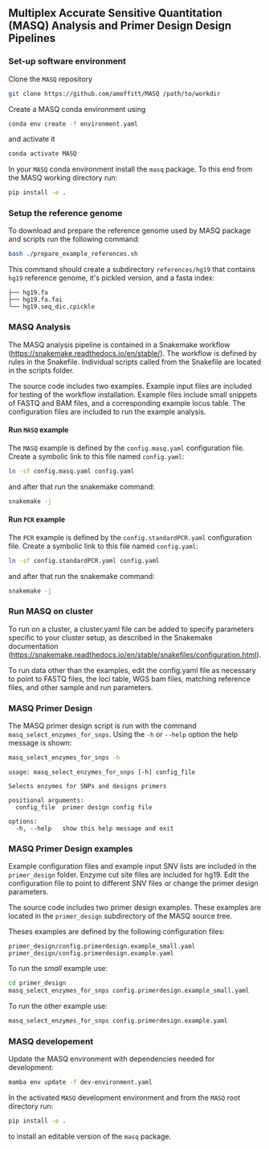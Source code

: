 ## Multiplex Accurate Sensitive Quantitation (MASQ) Analysis and Primer Design Design Pipelines


### Set-up software environment

Clone the `MASQ` repository

```bash
git clone https://github.com/amoffitt/MASQ /path/to/workdir
```

Create a MASQ conda environment using

```bash
conda env create -f environment.yaml
```

and activate it

```bash
conda activate MASQ
```

In your `MASQ` conda environment install the `masq` package. To this end from
the MASQ working directory run:

```bash
pip install -e .
```

### Setup the reference genome

To download and prepare the reference genome used by MASQ package and scripts
run the following command:

```bash
bash ./prepare_example_references.sh
```
This command should create a subdirectory `references/hg19` that contains
`hg19` reference genome, it's pickled version, and a fasta index:

```
├── hg19.fa
├── hg19.fa.fai
└── hg19.seq_dic.cpickle
```

### MASQ Analysis

The MASQ analysis pipeline is contained in a Snakemake workflow 
(https://snakemake.readthedocs.io/en/stable/). The workflow is defined by 
rules in the Snakefile. Individual scripts called from the Snakefile are 
located in the scripts folder. 

The source code includes two examples.
Example input files are included for testing of the workflow installation. 
Example files include small snippets of FASTQ and BAM files, and a 
corresponding example locus table. The configuration files are included 
to run the example analysis. 


#### Run `MASQ` example

The `MASQ` example is defined by the `config.masq.yaml` configuration file.
Create a symbolic link to this file named `config.yaml`:

```bash
ln -sf config.masq.yaml config.yaml
```
and after that run the snakemake command:

```bash
snakemake -j
```

#### Run `PCR` example

The `PCR` example is defined by the `config.standardPCR.yaml` configuration file.
Create a symbolic link to this file named `config.yaml`:

```bash
ln -sf config.standardPCR.yaml config.yaml
```
and after that run the snakemake command:

```bash
snakemake -j
```

### Run MASQ on cluster

To run on a cluster, a cluster.yaml file can be added to specify parameters specific to your cluster setup, as described in the Snakemake documentation (https://snakemake.readthedocs.io/en/stable/snakefiles/configuration.html). 

To run data other than the examples, edit the config.yaml file as necessary to point to FASTQ files, the loci table, WGS bam files, matching reference files, and other sample and run parameters. 


### MASQ Primer Design
The MASQ primer design script is run with the command `masq_select_enzymes_for_snps`.
Using the `-h` or `--help` option the help message is shown:

```bash
masq_select_enzymes_for_snps -h
```

```
usage: masq_select_enzymes_for_snps [-h] config_file

Selects enzymes for SNPs and designs primers

positional arguments:
  config_file  primer design config file

options:
  -h, --help   show this help message and exit
```

### MASQ Primer Design examples

Example configuration files and example input SNV lists are included in the
`primer_design` folder. Enzyme cut site files are included for hg19. Edit the 
configuration file to point to different SNV files or change the primer 
design parameters. 

The source code includes two primer design examples. These examples are
located in the `primer_design` subdirectory of the MASQ source tree. 

Theses
examples are defined by the following configuration files:

```
primer_design/config.primerdesign.example_small.yaml
primer_design/config.primerdesign.example.yaml
```

To run the *small* example use:

```bash
cd primer_design
masq_select_enzymes_for_snps config.primerdesign.example_small.yaml
```

To run the other example use:

```bash
masq_select_enzymes_for_snps config.primerdesign.example.yaml
```

### MASQ developement

Update the MASQ environment with dependencies needed for development:

```bash
mamba env update -f dev-environment.yaml
```

In the activated `MASQ` development environment and from the `MASQ` root
directory run:

```bash
pip install -e .
```

to install an editable version of the `masq` package.
